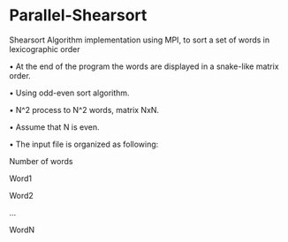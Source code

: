 # Parallel-Shearsort
Shearsort Algorithm implementation using MPI, to sort a set of words in lexicographic order

•	At the end of the program the words are displayed in a snake-like matrix order.

•	Using odd-even sort algorithm.

•	N^2 process to N^2 words, matrix NxN.

•	Assume that N is even.

•	The input file is organized as following:

Number of words

Word1

Word2

…

WordN



